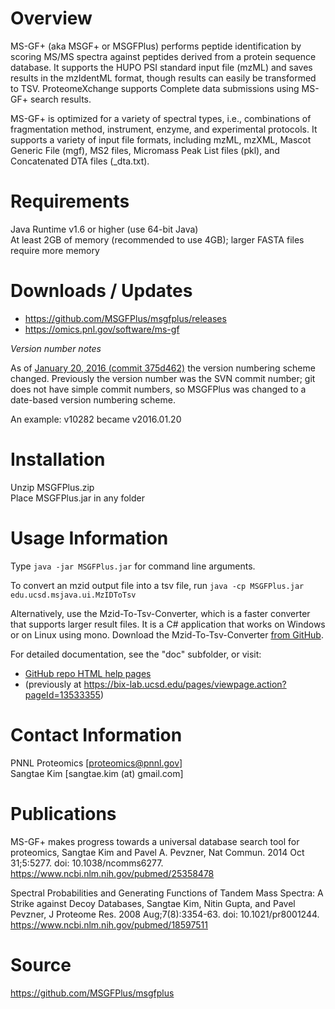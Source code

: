 Overview
======

MS-GF+ (aka MSGF+ or MSGFPlus) performs peptide identification by scoring 
MS/MS spectra against peptides derived from a protein sequence database. 
It supports the HUPO PSI standard input file (mzML) and saves results in 
the mzIdentML format, though results can easily be transformed to TSV. 
ProteomeXchange supports Complete data submissions using MS-GF+ search results.

MS-GF+ is optimized for a variety of spectral types, i.e., combinations 
of fragmentation method, instrument, enzyme, and experimental protocols. 
It supports a variety of input file formats, including mzML, mzXML, 
Mascot Generic File (mgf), MS2 files, Micromass Peak List files (pkl), 
and Concatenated DTA files (_dta.txt).

Requirements
======

Java Runtime v1.6 or higher (use 64-bit Java)\
At least 2GB of memory (recommended to use 4GB); larger FASTA files require more memory

Downloads / Updates
======

* https://github.com/MSGFPlus/msgfplus/releases
* https://omics.pnl.gov/software/ms-gf

*Version number notes*

As of [January 20, 2016 (commit 375d462)](https://github.com/MSGFPlus/msgfplus/commit/375d462e30cbe460b699091a7d6ba52bc192aba1) the version numbering scheme changed.
Previously the version number was the SVN commit number; git does not have simple commit numbers, so MSGFPlus was changed to a date-based version numbering scheme.

An example: v10282 became v2016.01.20

Installation
======

Unzip MSGFPlus.zip\
Place MSGFPlus.jar in any folder

Usage Information
======

Type `java -jar MSGFPlus.jar` for command line arguments.

To convert an mzid output file into a tsv file, run `java -cp MSGFPlus.jar edu.ucsd.msjava.ui.MzIDToTsv`

Alternatively, use the Mzid-To-Tsv-Converter, which is a faster converter that supports larger result files. 
It is a C# application that works on Windows or on Linux using mono. 
Download the Mzid-To-Tsv-Converter <a href="https://github.com/PNNL-Comp-Mass-Spec/Mzid-To-Tsv-Converter/releases">from GitHub</a>.

For detailed documentation, see the "doc" subfolder, or visit:
* [GitHub repo HTML help pages](https://htmlpreview.github.io/?https://github.com/MSGFPlus/msgfplus/blob/master/doc/index.html)
* (previously at https://bix-lab.ucsd.edu/pages/viewpage.action?pageId=13533355)

Contact Information
======

PNNL Proteomics [proteomics@pnnl.gov]\
Sangtae Kim [sangtae.kim (at) gmail.com]

Publications
======

MS-GF+ makes progress towards a universal database search tool for proteomics, Sangtae Kim and Pavel A. Pevzner,
Nat Commun. 2014 Oct 31;5:5277. doi: 10.1038/ncomms6277.\
https://www.ncbi.nlm.nih.gov/pubmed/25358478

Spectral Probabilities and Generating Functions of Tandem Mass Spectra: A Strike against Decoy Databases, Sangtae Kim, Nitin Gupta, and Pavel Pevzner,
J Proteome Res. 2008 Aug;7(8):3354-63. doi: 10.1021/pr8001244.\
https://www.ncbi.nlm.nih.gov/pubmed/18597511

Source
======

https://github.com/MSGFPlus/msgfplus
